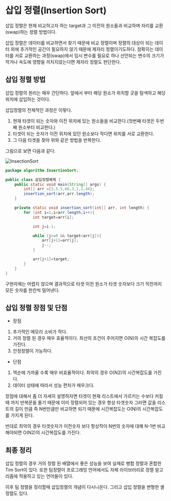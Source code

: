 # 삽입 정렬(Insertion Sort)

삽입 정렬은 현재 비교하고자 하는 target과 그 이전의 원소들과 비교하며 자리를 교환(swap)하는 정렬 방법이다.

삽입 정렬은 데이터를 비교하면서 찾기 때문에 비교 정렬이며 정렬의 대상이 되는 데이터 외에 추가적인 공간이 필요하지 않기 때문에
제자리 정렬이기도하다. 정확히는 데이터를 서로 교환하는 과정(swap)에서 임시 변수를 필요로 하나 선언되는 변수의 크기가 작거나 속도에 영향을 끼치지않는다면 제자리 정렬도
판단한다. 


## 삽입 정렬 방법

삽입 정렬의 원리는 매우 간단하다. 앞에서 부터 해당 원소가 위치할 곳을 탐색하고 해당 위치에 삽입하는 것이다.

삽입정렬의 전체적인 과정은 이렇다.

1. 현재 타겟이 되는 숫자와 이전 위치에 있는 원소들을 비교한다.(첫번째 타겟은 두번째 원소부터 비교한다.)
2. 타겟이 되는 숫자가 이전 위치에 있던 원소보다 작다면 위치를 서로 교환한다.
3. 그 다음 타겟을 찾아 위와 같은 방법을 반복한다.

그림으로 보면 다음과 같다.

![InsectionSort](https://img1.daumcdn.net/thumb/R1280x0/?scode=mtistory2&fname=https%3A%2F%2Fblog.kakaocdn.net%2Fdn%2FKRty3%2FbtqOKXNAGUh%2FIfdJIJDJWeAfbNDHQ6eyh0%2Fimg.png)

```java
package algorithm.InsertionSort;

public class 삽입정렬예제 {
    public static void main(String[] args) {
        int[] arr ={3,5,5,66,3,1,2,44};
        insertion_sort(arr,arr.length);
    }

    private static void insertion_sort(int[] arr, int length) {
        for (int i=1;i<arr.length;i++){
            int target=arr[i];

            int j=i-1;

            while (j>=0 && target<arr[j]){
                arr[j+1]=arr[j];
                j--;
            }

            arr[j+1]=target;
        }
    }
}
```

구현자체는 어렵지 않으며 결과적으로 타겟 이전 원소가 타겟 숫자보다 크기 직전까지 모든 숫자를 한칸씩 밀어낸다.


## 삽입 정렬 장점 및 단점

- 장점
1. 추가적인 메모리 소비가 작다.
2. 거의 정렬 된 경우 매우 효율적이다. 최선의 조건이 주어지면 O(N)의 시간 복잡도를 가진다.
3. 안정정렬이 가능하다.

- 단점
1. 역순에 가까울 수록 매우 비효율적이다. 최악의 경우 O(N2)의 시간복잡도를 가진다.
2. 데이터 상태에 따라서 성능 편차가 매우크다.

장점에 대해서 좀 더 자세히 설명하자면 타겟이 현재 리스트에서 가르키는 수보다 커질때 까지 반복문을 돌기 때문에 이미 정렬되어 있는 경우 항상 타겟숫자
그러면 값을 리스트의 길이 만큼 즉 N번만큼만 비교하면 되기 때문에 시간복잡도는 O(N)의 시간복잡도를 가지게 된다.

반대로 최악의 경우 타겟숫자가 이전숫자 보다 항상작아 N번의 숫자에 대해 N-1번 비교해야되면 O(N2)의 시간복잡도를 가진다.



## 최종 정리

삽입 정렬의 경우 거의 정렬 된 배열에서 좋은 성능을 보여 실제로 병합 정렬과 혼합한 Tim Sort이 있다. 또한 팀정렬이 프로그래밍 언어에서도 자체 라이브러리로
정렬 알고리즘에 적용하고 있는 언어들이 있다.

이후 팀 정렬을 정리할때 삽입정렬의 개념이 다시나온다. 그리고 삽입 정렬을 변형한 셸 정렬도 있다.